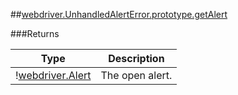 ##[webdriver.UnhandledAlertError.prototype.getAlert](https://code.google.com/p/selenium/source/browse/javascript/webdriver/webdriver.js#2070)








###Returns

Type | Description
--- | ---
&#33;[webdriver.Alert](#webdriveralert) | The open alert.

